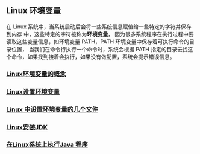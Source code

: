 ## Linux 环境变量 
   在 Linux 系统中，当系统启动后会将一些系统信息赋值给一些特定的字符并保存到内存 中，这些特定的字符被称为**环境变量**，
   因为很多系统程序在执行过程中要读取这些变量信息，如环境变量 PATH，PATH 环境变量中保存着可执行命令的目录位置，
   当我们在命令行执行一个命令时，系统会根据 PATH 指定的目录去找这个命令，如果找到接着会执行，如果没有做配置，系统会提示错误信息。 
### [Linux环境变量的概念](./Linux环境变量的概念.md)
### [Linux设置环境变量](.//Linux设置环境变量%20.md)
### [Linux 中设置环境变量的几个文件](./Linux%20中设置环境变量的几个文件.md)
### [Linux安装JDK](./Linux安装JDK.md)
### [在Linux系统上执行Java 程序](./在Linux系统上执行Java%20程序.md)
